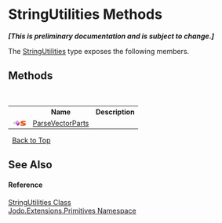 # StringUtilities Methods
 _**\[This is preliminary documentation and is subject to change.\]**_

The <a href="T_Jodo_Extensions_Primitives_StringUtilities">StringUtilities</a> type exposes the following members.


## Methods
&nbsp;<table><tr><th></th><th>Name</th><th>Description</th></tr><tr><td>![Public method](media/pubmethod.gif "Public method")![Static member](media/static.gif "Static member")</td><td><a href="M_Jodo_Extensions_Primitives_StringUtilities_ParseVectorParts">ParseVectorParts</a></td><td /></tr></table>&nbsp;
<a href="#stringutilities-methods">Back to Top</a>

## See Also


#### Reference
<a href="T_Jodo_Extensions_Primitives_StringUtilities">StringUtilities Class</a><br /><a href="N_Jodo_Extensions_Primitives">Jodo.Extensions.Primitives Namespace</a><br />